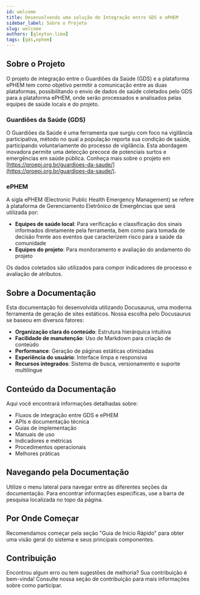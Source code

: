 ```yaml
---
id: welcome
title: Desenvolvendo uma solução de Integração entre GDS e ePHEM
sidebar_label: Sobre o Projeto
slug: welcome
authors: [gleyton.lima]
tags: [gds,ephem]
---
```


## Sobre o Projeto

O projeto de integração entre o Guardiões da Saúde (GDS) e a plataforma ePHEM tem como objetivo permitir a comunicação entre as duas plataformas, possibilitando o envio de dados de saúde coletados pelo GDS para a plataforma ePHEM, onde serão processados e analisados pelas equipes de saúde locais e do projeto.

### Guardiões da Saúde (GDS)
O Guardiões da Saúde é uma ferramenta que surgiu com foco na vigilância participativa, método no qual a população reporta sua condição de saúde, participando voluntariamente do processo de vigilância. Esta abordagem inovadora permite uma detecção precoce de potenciais surtos e emergências em saúde pública. Conheça mais sobre o projeto em [https://proepi.org.br/guardioes-da-saude/](https://proepi.org.br/guardioes-da-saude/).

### ePHEM
A sigla ePHEM (Electronic Public Health Emergency Management) se refere à plataforma de Gerenciamento Eletrônico de Emergências que será utilizada por:

- **Equipes de saúde local**: Para verificação e classificação dos sinais informados diretamente pela ferramenta, bem como para tomada de decisão frente aos eventos que caracterizem risco para a saúde da comunidade
- **Equipes do projeto**: Para monitoramento e avaliação do andamento do projeto

Os dados coletados são utilizados para compor indicadores de processo e avaliação de atributos.

## Sobre a Documentação

Esta documentação foi desenvolvida utilizando Docusaurus, uma moderna ferramenta de geração de sites estáticos. Nossa escolha pelo Docusaurus se baseou em diversos fatores:

- **Organização clara do conteúdo**: Estrutura hierárquica intuitiva
- **Facilidade de manutenção**: Uso de Markdown para criação de conteúdo
- **Performance**: Geração de páginas estáticas otimizadas
- **Experiência do usuário**: Interface limpa e responsiva
- **Recursos integrados**: Sistema de busca, versionamento e suporte multilíngue

## Conteúdo da Documentação

Aqui você encontrará informações detalhadas sobre:

- Fluxos de integração entre GDS e ePHEM
- APIs e documentação técnica
- Guias de implementação
- Manuais de uso
- Indicadores e métricas
- Procedimentos operacionais
- Melhores práticas

## Navegando pela Documentação

Utilize o menu lateral para navegar entre as diferentes seções da documentação. Para encontrar informações específicas, use a barra de pesquisa localizada no topo da página.

## Por Onde Começar

Recomendamos começar pela seção "Guia de Início Rápido" para obter uma visão geral do sistema e seus principais componentes.

## Contribuição

Encontrou algum erro ou tem sugestões de melhoria? Sua contribuição é bem-vinda! Consulte nossa seção de contribuição para mais informações sobre como participar.